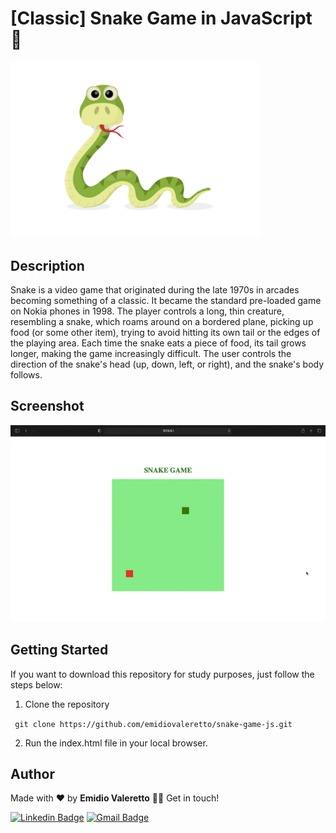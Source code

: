 # [Classic] Snake Game​ in JavaScript :snake:

<img src="./assets/img/snake.png" width=400 alt="snake">



## Description

Snake is a video game that originated during the late 1970s in arcades becoming something of a classic. It became the standard pre-loaded game on Nokia phones in 1998. The player controls a long, thin creature, resembling a snake, which roams around on a bordered plane, picking up food (or some other item), trying to avoid hitting its own tail or the edges of the playing area. Each time the snake eats a piece of food, its tail grows longer, making the game increasingly difficult. The user controls the direction of the snake's head (up, down, left, or right), and the snake's body follows.



## Screenshot



<img src="./assets/img/snake-game.gif" alt="screenshot" stlyle="align-items: center;">



## Getting Started



If you want to download this repository for study purposes, just follow the steps below:

1. Clone the repository

` git clone https://github.com/emidiovaleretto/snake-game-js.git`

2. Run the index.html file in your local browser.



## Author



 Made with  ❤️  by <b>Emidio Valeretto</b>  👋🏽  Get in touch!

[![Linkedin Badge](https://img.shields.io/badge/-Emidio-blue?style=flat-square&logo=Linkedin&logoColor=white&link=https://www.linkedin.com/in/emidiovalereto/)](https://www.linkedin.com/in/emidiovalereto/) [![Gmail Badge](https://img.shields.io/badge/-emidio.valereto@gmail.com-c14438?style=flat-square&logo=Gmail&logoColor=white&link=mailto:emidio.valereto@gmail.com)](mailto:emidio.valereto@gmail.com)

